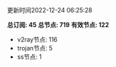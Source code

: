 更新时间2022-12-24 06:25:28

**总订阅: 45**
**总节点: 719**
**有效节点: 122**
- v2ray节点: 116
- trojan节点: 5
- ss节点: 1
